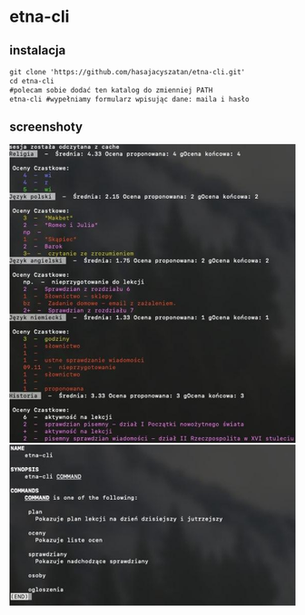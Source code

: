 # etna-cli

## instalacja
    git clone 'https://github.com/hasajacyszatan/etna-cli.git'
	cd etna-cli
	#polecam sobie dodać ten katalog do zmienniej PATH
    etna-cli #wypełniamy formularz wpisując dane: maila i hasło
## screenshoty
![oceny](https://github.com/hasajacyszatan/etna-cli/blob/main/screen1.jpg?raw=true "oceny")
![](https://github.com/hasajacyszatan/etna-cli/blob/main/screen2.jpg?raw=true)
